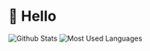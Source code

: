 # 👋 Hello

![Github Stats](https://github-readme-stats.vercel.app/api?username=HaoDavis&show_icons=true&theme=dark&count_private=true) ![Most Used Languages](https://github-readme-stats.vercel.app/api/top-langs/?username=HaoDavis&theme=dark&layout=compact)

<!--
**HaoDavis/HaoDavis** is a ✨ _special_ ✨ repository because its `README.md` (this file) appears on your GitHub profile.

Here are some ideas to get you started:

- 🔭 I’m currently working on ...
- 🌱 I’m currently learning ...
- 👯 I’m looking to collaborate on ...
- 🤔 I’m looking for help with ...
- 💬 Ask me about ...
- 📫 How to reach me: ...
- 😄 Pronouns: ...
- ⚡ Fun fact: ...
-->
